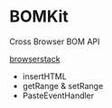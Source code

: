 # BOMKit

Cross Browser BOM API

[browserstack](./assets/Browserstack-logo.svg)

- insertHTML
- getRange & setRange
- PasteEventHandler
